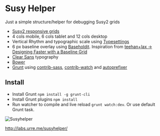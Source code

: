 
# Susy Helper

Just a simple structure/helper for debugging Susy2 grids

+ [Susy2 responsive grids](susy.oddbird.net)
+ 4 cols mobile, 6 cols tablet and 12 cols desktop
+ Vertical Rhythm and typographic scale using [Typesettings](http://typesettings.io/)
+ 6 px baseline overlay using [Baseholdit](basehold.it). Inspiration from [teehan+lax -> Designing Faster with a Baseline Grid](http://www.teehanlax.com/blog/designing-faster-with-a-baseline-grid/)
+ [Clear Sans](https://01.org/clear-sans) typography
+ [Bower](http://bower.io)
+ [Grunt](gruntjs.com) using [contrib-sass](https://github.com/gruntjs/grunt-contrib-sass), [contrib-watch](https://github.com/gruntjs/grunt-contrib-watch) and [autoprefixer](https://github.com/nDmitry/grunt-autoprefixer)

## Install

+ Install Grunt `npm install -g grunt-cli`
+ Install Grunt plugins `npm install`
+ Run watcher to compile and live reload `grunt watch:dev`. Or use default Grunt task.

![Susyhelper](https://dl.dropboxusercontent.com/u/1162759/susyhelper.gif)

http://labs.urre.me/susyhelper/